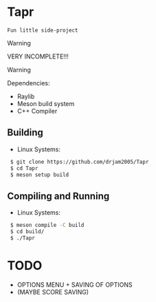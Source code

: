 # Tapr
    Fun little side-project

> [!WARNING]
> VERY INCOMPLETE!!!

> [!WARNING]
> Dependencies:
>- Raylib
>- Meson build system
>- C++ Compiler

## Building
- Linux Systems:
```bash
 $ git clone https://github.com/drjam2005/Tapr
 $ cd Tapr
 $ meson setup build
```

## Compiling and Running
- Linux Systems:
```bash
 $ meson compile -C build
 $ cd build/
 $ ./Tapr
```

TODO
===
* OPTIONS MENU + SAVING OF OPTIONS
* (MAYBE SCORE SAVING)
